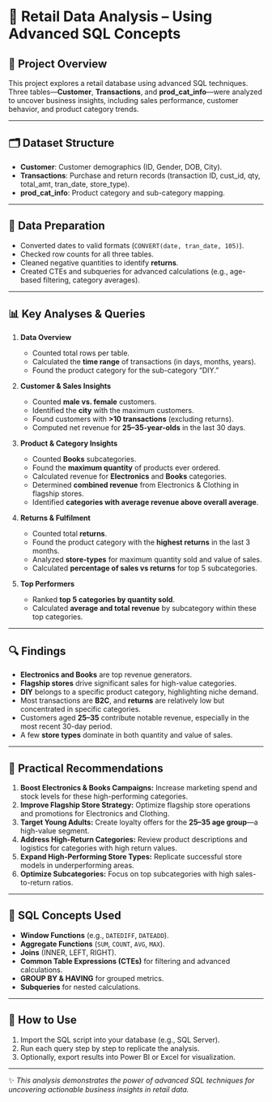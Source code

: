 # 🛒 Retail Data Analysis – Using Advanced SQL Concepts  

## 📑 Project Overview  
This project explores a retail database using advanced SQL techniques. Three tables—**Customer**, **Transactions**, and **prod_cat_info**—were analyzed to uncover business insights, including sales performance, customer behavior, and product category trends.  

---

## 🗂️ Dataset Structure  
- **Customer**: Customer demographics (ID, Gender, DOB, City).  
- **Transactions**: Purchase and return records (transaction ID, cust_id, qty, total_amt, tran_date, store_type).  
- **prod_cat_info**: Product category and sub-category mapping.  

---

## 🧹 Data Preparation  
- Converted dates to valid formats (`CONVERT(date, tran_date, 105)`).  
- Checked row counts for all three tables.  
- Cleaned negative quantities to identify **returns**.  
- Created CTEs and subqueries for advanced calculations (e.g., age-based filtering, category averages).  

---

## 📊 Key Analyses & Queries  
1. **Data Overview**  
   - Counted total rows per table.  
   - Calculated the **time range** of transactions (in days, months, years).  
   - Found the product category for the sub-category “DIY.”  

2. **Customer & Sales Insights**  
   - Counted **male vs. female** customers.  
   - Identified the **city** with the maximum customers.  
   - Found customers with **>10 transactions** (excluding returns).  
   - Computed net revenue for **25–35-year-olds** in the last 30 days.  

3. **Product & Category Insights**  
   - Counted **Books** subcategories.  
   - Found the **maximum quantity** of products ever ordered.  
   - Calculated revenue for **Electronics** and **Books** categories.  
   - Determined **combined revenue** from Electronics & Clothing in flagship stores.  
   - Identified **categories with average revenue above overall average**.  

4. **Returns & Fulfilment**  
   - Counted total **returns**.  
   - Found the product category with the **highest returns** in the last 3 months.  
   - Analyzed **store-types** for maximum quantity sold and value of sales.  
   - Calculated **percentage of sales vs returns** for top 5 subcategories.  

5. **Top Performers**  
   - Ranked **top 5 categories by quantity sold**.  
   - Calculated **average and total revenue** by subcategory within these top categories.  

---

## 🔍 Findings  
- **Electronics and Books** are top revenue generators.  
- **Flagship stores** drive significant sales for high-value categories.  
- **DIY** belongs to a specific product category, highlighting niche demand.  
- Most transactions are **B2C**, and **returns** are relatively low but concentrated in specific categories.  
- Customers aged **25–35** contribute notable revenue, especially in the most recent 30-day period.  
- A few **store types** dominate in both quantity and value of sales.  

---

## 🧭 Practical Recommendations  
1. **Boost Electronics & Books Campaigns:** Increase marketing spend and stock levels for these high-performing categories.  
2. **Improve Flagship Store Strategy:** Optimize flagship store operations and promotions for Electronics and Clothing.  
3. **Target Young Adults:** Create loyalty offers for the **25–35 age group**—a high-value segment.  
4. **Address High-Return Categories:** Review product descriptions and logistics for categories with high return values.  
5. **Expand High-Performing Store Types:** Replicate successful store models in underperforming areas.  
6. **Optimize Subcategories:** Focus on top subcategories with high sales-to-return ratios.  

---

## 🧰 SQL Concepts Used  
- **Window Functions** (e.g., `DATEDIFF`, `DATEADD`).  
- **Aggregate Functions** (`SUM`, `COUNT`, `AVG`, `MAX`).  
- **Joins** (INNER, LEFT, RIGHT).  
- **Common Table Expressions (CTEs)** for filtering and advanced calculations.  
- **GROUP BY & HAVING** for grouped metrics.  
- **Subqueries** for nested calculations.  

---

## 📌 How to Use  
1. Import the SQL script into your database (e.g., SQL Server).  
2. Run each query step by step to replicate the analysis.  
3. Optionally, export results into Power BI or Excel for visualization.  

---

✨ *This analysis demonstrates the power of advanced SQL techniques for uncovering actionable business insights in retail data.*  
